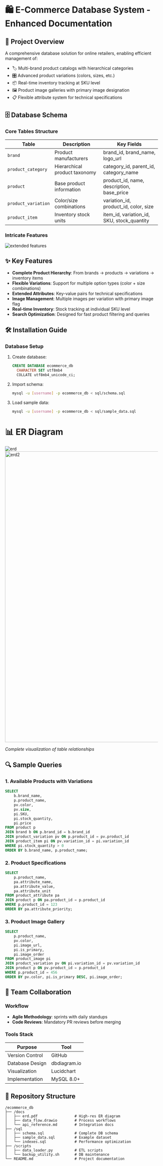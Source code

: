 # 🛍️ E-Commerce Database System - Enhanced Documentation

## 🌟 Project Overview

A comprehensive database solution for online retailers, enabling efficient management of:

- 🏷️ Multi-brand product catalogs with hierarchical categories
- 🎛️ Advanced product variations (colors, sizes, etc.)
- 📦 Real-time inventory tracking at SKU level
- 🖼️ Product image galleries with primary image designation
- 📋 Flexible attribute system for technical specifications

## 🗄️ Database Schema

### Core Tables Structure

| Table | Description | Key Fields |
|-------|-------------|------------|
| `brand` | Product manufacturers | brand_id, brand_name, logo_url |
| `product_category` | Hierarchical product taxonomy | category_id, parent_id, category_name |
| `product` | Base product information | product_id, name, description, base_price |
| `product_variation` | Color/size combinations | variation_id, product_id, color, size |
| `product_item` | Inventory stock units | item_id, variation_id, SKU, stock_quantity |

### Intricate Features
![extended features](https://github.com/user-attachments/assets/36c1b34b-a8d6-465c-8290-960cdc7378e2)


## ✨ Key Features

- **Complete Product Hierarchy**: From brands → products → variations → inventory items
- **Flexible Variations**: Support for multiple option types (color + size combinations)
- **Extended Attributes**: Key-value pairs for technical specifications
- **Image Management**: Multiple images per variation with primary image flag
- **Real-time Inventory**: Stock tracking at individual SKU level
- **Search Optimization**: Designed for fast product filtering and queries

## 🛠️ Installation Guide

### Database Setup

1. Create database:
   ```sql
   CREATE DATABASE ecommerce_db 
     CHARACTER SET utf8mb4 
     COLLATE utf8mb4_unicode_ci;
   ```

2. Import schema:
   ```bash
   mysql -u [username] -p ecommerce_db < sql/schema.sql
   ```

3. Load sample data:
   ```bash
   mysql -u [username] -p ecommerce_db < sql/sample_data.sql
   ```

# 📊 ER Diagram
![erd](https://github.com/user-attachments/assets/549034ac-3691-4f76-aaa8-514967182a85)
<img width="955" alt="erd2" src="https://github.com/user-attachments/assets/1f9290bc-a4d6-4e29-96ab-89c8dbedbfbd" />



*Complete visualization of table relationships*

## 🔍 Sample Queries

### 1. Available Products with Variations
```sql
SELECT 
    b.brand_name,
    p.product_name,
    pv.color,
    pv.size,
    pi.SKU,
    pi.stock_quantity,
    pi.price
FROM product p
JOIN brand b ON p.brand_id = b.brand_id
JOIN product_variation pv ON p.product_id = pv.product_id
JOIN product_item pi ON pv.variation_id = pi.variation_id
WHERE pi.stock_quantity > 0
ORDER BY b.brand_name, p.product_name;
```

### 2. Product Specifications
```sql
SELECT 
    p.product_name,
    pa.attribute_name,
    pa.attribute_value,
    pa.attribute_unit
FROM product_attribute pa
JOIN product p ON pa.product_id = p.product_id
WHERE p.product_id = 123
ORDER BY pa.attribute_priority;
```

### 3. Product Image Gallery
```sql
SELECT 
    p.product_name,
    pv.color,
    pi.image_url,
    pi.is_primary,
    pi.image_order
FROM product_image pi
JOIN product_variation pv ON pi.variation_id = pv.variation_id
JOIN product p ON pv.product_id = p.product_id
WHERE p.product_id = 456
ORDER BY pv.color, pi.is_primary DESC, pi.image_order;
```

## 👥 Team Collaboration

### Workflow
- **Agile Methodology**: sprints with daily standups
- **Code Reviews**: Mandatory PR reviews before merging


### Tools Stack
| Purpose | Tool |
|---------|------|
| Version Control | GitHub |
| Database Design | dbdiagram.io |
| Visualization | Lucidchart |
| Implementation | MySQL 8.0+ |

## 📂 Repository Structure

```
/ecommerce_db
├── /docs
│   ├── erd.pdf                 # High-res ER diagram
│   ├── data_flow.drawio        # Process workflows
│   └── api_reference.md        # Integration docs
├── /sql
│   ├── schema.sql              # Complete DB schema
│   ├── sample_data.sql         # Example dataset
│   └── indexes.sql             # Performance optimization
├── /scripts
│   ├── data_loader.py          # ETL scripts
│   └── backup_utility.sh       # DB maintenance
└── README.md                   # Project documentation
```
